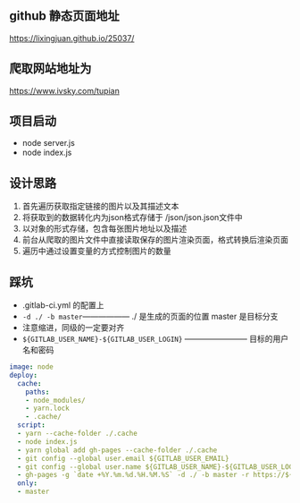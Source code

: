 ## github 静态页面地址

https://lixingjuan.github.io/25037/

## 爬取网站地址为
https://www.ivsky.com/tupian

## 项目启动
- node server.js
- node index.js

## 设计思路
1. 首先遍历获取指定链接的图片以及其描述文本
2. 将获取到的数据转化内为json格式存储于 /json/json.json文件中
3. 以对象的形式存储，包含每张图片地址以及描述
4. 前台从爬取的图片文件中直接读取保存的图片渲染页面，格式转换后渲染页面
5. 遍历中通过设置变量的方式控制图片的数量

## 踩坑
- .gitlab-ci.yml 的配置上
- `-d ./ -b master`——————  ./ 是生成的页面的位置 master 是目标分支
- 注意缩进，同级的一定要对齐
- `${GITLAB_USER_NAME}-${GITLAB_USER_LOGIN}` ———————— 目标的用户名和密码

```yml
image: node
deploy:
  cache:
    paths:
    - node_modules/
    - yarn.lock
    - .cache/
  script:
  - yarn --cache-folder ./.cache
  - node index.js
  - yarn global add gh-pages --cache-folder ./.cache
  - git config --global user.email ${GITLAB_USER_EMAIL}
  - git config --global user.name ${GITLAB_USER_NAME}-${GITLAB_USER_LOGIN}
  - gh-pages -g `date +%Y.%m.%d.%H.%M.%S` -d ./ -b master -r https://${GIT_USER}:${GIT_PASS}@github.com/lixingjuan/25037.git
  only:  
  - master
```